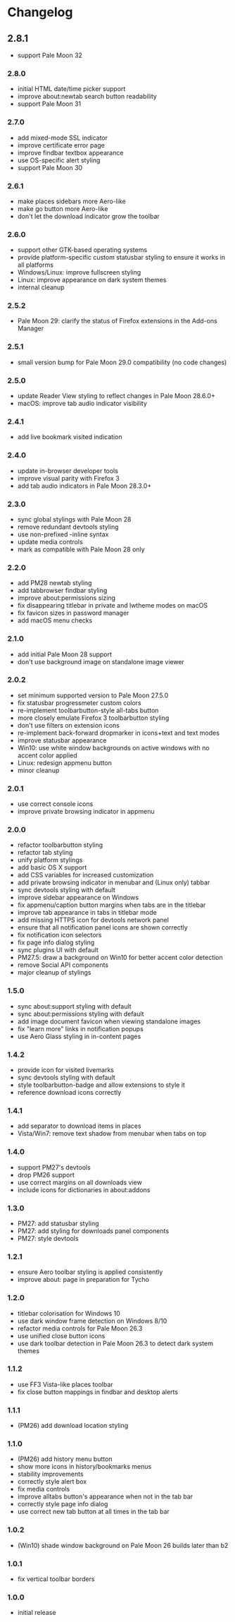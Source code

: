 # Changelog

## 2.8.1
- support Pale Moon 32

### 2.8.0
- initial HTML date/time picker support
- improve about:newtab search button readability
- support Pale Moon 31

### 2.7.0
- add mixed-mode SSL indicator
- improve certificate error page
- improve findbar textbox appearance
- use OS-specific alert styling
- support Pale Moon 30

### 2.6.1
- make places sidebars more Aero-like
- make go button more Aero-like
- don't let the download indicator grow the toolbar

### 2.6.0
- support other GTK-based operating systems
- provide platform-specific custom statusbar styling to ensure it works in all platforms
- Windows/Linux: improve fullscreen styling
- Linux: improve appearance on dark system themes
- internal cleanup

### 2.5.2
- Pale Moon 29: clarify the status of Firefox extensions in the Add-ons Manager

### 2.5.1
- small version bump for Pale Moon 29.0 compatibility (no code changes)

### 2.5.0
- update Reader View styling to reflect changes in Pale Moon 28.6.0+
- macOS: improve tab audio indicator visibility

### 2.4.1
- add live bookmark visited indication

### 2.4.0
- update in-browser developer tools
- improve visual parity with Firefox 3
- add tab audio indicators in Pale Moon 28.3.0+

### 2.3.0
- sync global stylings with Pale Moon 28
- remove redundant devtools styling
- use non-prefixed -inline syntax
- update media controls
- mark as compatible with Pale Moon 28 only

### 2.2.0
- add PM28 newtab styling
- add tabbrowser findbar styling
- improve about:permissions sizing
- fix disappearing titlebar in private and lwtheme modes on macOS
- fix favicon sizes in password manager
- add macOS menu checks

### 2.1.0
- add initial Pale Moon 28 support
- don't use background image on standalone image viewer

### 2.0.2
- set minimum supported version to Pale Moon 27.5.0
- fix statusbar progressmeter custom colors
- re-implement toolbarbutton-style all-tabs button
- more closely emulate Firefox 3 toolbarbutton styling
- don't use filters on extension icons
- re-implement back-forward dropmarker in icons+text and text modes
- improve statusbar appearance
- Win10: use white window backgrounds on active windows with no accent color applied
- Linux: redesign appmenu button
- minor cleanup

### 2.0.1
- use correct console icons
- improve private browsing indicator in appmenu

### 2.0.0
- refactor toolbarbutton styling
- refactor tab styling
- unify platform stylings
- add basic OS X support
- add CSS variables for increased customization
- add private browsing indicator in menubar and (Linux only) tabbar
- sync devtools styling with default
- improve sidebar appearance on Windows
- fix appmenu/caption button margins when tabs are in the titlebar
- improve tab appearance in tabs in titlebar mode
- add missing HTTPS icon for devtools network panel
- ensure that all notification panel icons are shown correctly
- fix notification icon selectors
- fix page info dialog styling
- sync plugins UI with default
- PM27.5: draw a background on Win10 for better accent color detection
- remove Social API components
- major cleanup of stylings

### 1.5.0
- sync about:support styling with default
- sync about:permissions styling with default
- add image document favicon when viewing standalone images
- fix "learn more" links in notification popups
- use Aero Glass styling in in-content pages

### 1.4.2
- provide icon for visited livemarks
- sync devtools styling with default
- style toolbarbutton-badge and allow extensions to style it
- reference download icons correctly

### 1.4.1
- add separator to download items in places
- Vista/Win7: remove text shadow from menubar when tabs on top

### 1.4.0
- support PM27's devtools
- drop PM26 support
- use correct margins on all downloads view
- include icons for dictionaries in about:addons

### 1.3.0
- PM27: add statusbar styling
- PM27: add styling for downloads panel components
- PM27: style devtools

### 1.2.1
- ensure Aero toolbar styling is applied consistently
- improve about: page in preparation for Tycho

### 1.2.0
- titlebar colorisation for Windows 10
- use dark window frame detection on Windows 8/10
- refactor media controls for Pale Moon 26.3
- use unified close button icons
- use dark toolbar detection in Pale Moon 26.3 to detect dark system themes

### 1.1.2
- use FF3 Vista-like places toolbar
- fix close button mappings in findbar and desktop alerts

### 1.1.1
- (PM26) add download location styling

### 1.1.0
- (PM26) add history menu button
- show more icons in history/bookmarks menus
- stability improvements
- correctly style alert box
- fix media controls
- improve alltabs button's appearance when not in the tab bar
- correctly style page info dialog
- use correct new tab button at all times in the tab bar

### 1.0.2
- (Win10) shade window background on Pale Moon 26 builds later than b2

### 1.0.1
- fix vertical toolbar borders

### 1.0.0
- initial release
